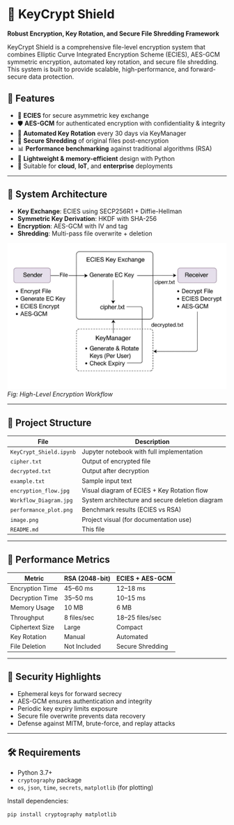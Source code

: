 # 🔐 KeyCrypt Shield

**Robust Encryption, Key Rotation, and Secure File Shredding Framework**

KeyCrypt Shield is a comprehensive file-level encryption system that combines Elliptic Curve Integrated Encryption Scheme (ECIES), AES-GCM symmetric encryption, automated key rotation, and secure file shredding. This system is built to provide scalable, high-performance, and forward-secure data protection.

## 🚀 Features

- 🔑 **ECIES** for secure asymmetric key exchange
- 🛡️ **AES-GCM** for authenticated encryption with confidentiality & integrity
- 🔁 **Automated Key Rotation** every 30 days via KeyManager
- 🧨 **Secure Shredding** of original files post-encryption
- 📊 **Performance benchmarking** against traditional algorithms (RSA)
- 📂 **Lightweight & memory-efficient** design with Python
- 📎 Suitable for **cloud**, **IoT**, and **enterprise** deployments

---

## 🧠 System Architecture

- **Key Exchange**: ECIES using SECP256R1 + Diffie-Hellman
- **Symmetric Key Derivation**: HKDF with SHA-256
- **Encryption**: AES-GCM with IV and tag
- **Shredding**: Multi-pass file overwrite + deletion

![](Workflow_Diagram.jpg)
*Fig: High-Level Encryption Workflow*

---

## 📁 Project Structure

| File | Description |
|------|-------------|
| `KeyCrypt_Shield.ipynb` | Jupyter notebook with full implementation |
| `cipher.txt` | Output of encrypted file |
| `decrypted.txt` | Output after decryption |
| `example.txt` | Sample input text |
| `encryption_flow.jpg` | Visual diagram of ECIES + Key Rotation flow |
| `Workflow_Diagram.jpg` | System architecture and secure deletion diagram |
| `performance_plot.png` | Benchmark results (ECIES vs RSA) |
| `image.png` | Project visual (for documentation use) |
| `README.md` | This file |

---

## 🔬 Performance Metrics

| Metric | RSA (2048-bit) | ECIES + AES-GCM |
|--------|----------------|------------------|
| Encryption Time | 45–60 ms | 12–18 ms |
| Decryption Time | 35–50 ms | 10–15 ms |
| Memory Usage | 10 MB | 6 MB |
| Throughput | 8 files/sec | 18–25 files/sec |
| Ciphertext Size | Large | Compact |
| Key Rotation | Manual | Automated |
| File Deletion | Not Included | Secure Shredding |

---

## 🔐 Security Highlights

- Ephemeral keys for forward secrecy
- AES-GCM ensures authentication and integrity
- Periodic key expiry limits exposure
- Secure file overwrite prevents data recovery
- Defense against MITM, brute-force, and replay attacks

---

## 🛠 Requirements

- Python 3.7+
- `cryptography` package
- `os`, `json`, `time`, `secrets`, `matplotlib` (for plotting)

Install dependencies:
```bash
pip install cryptography matplotlib
